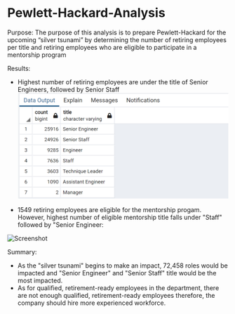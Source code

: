 # Pewlett-Hackard-Analysis
Purpose:
The purpose of this analysis is to prepare Pewlett-Hackard for the upcoming “silver tsunami” by
determining the number of retiring employees per title and retiring employees who are eligible to participate in a mentorship program

Results: 

- Highest number of retiring employees are under the title of Senior Engineers, followed by Senior Staff
  ![Screenshot](Retiring_employees_by_title.png)

- 1549 retiring employees are eligible for the mentorship progam. However, highest number of eligible mentorship title falls under "Staff" followed by "Senior Engineer:

![Screenshot](Mentorship_eligiblity_by_Title.png)

Summary:
- As the "silver tsunami" begins to make an impact, 72,458 roles would be impacted and "Senior Engineer" and "Senior Staff" title would be the most impacted.  
- As for qualified, retirement-ready employees in the department, there are not enough qualified, retirement-ready employees therefore, the company should hire more experienced workforce. 